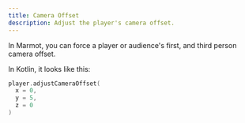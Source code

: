 ```yaml
---
title: Camera Offset
description: Adjust the player's camera offset.
---
```


In Marmot, you can force a player or audience's first, and third person camera offset.

In Kotlin, it looks like this:
```kt
player.adjustCameraOffset(
  x = 0,
  y = 5,
  z = 0
)
```